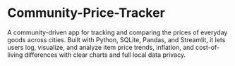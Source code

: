 # Community-Price-Tracker
A community-driven app for tracking and comparing the prices of everyday goods across cities. Built with Python, SQLite, Pandas, and Streamlit, it lets users log, visualize, and analyze item price trends, inflation, and cost-of-living differences with clear charts and full local data privacy.
